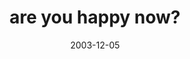 ---
layout: base.njk
title : 'are you happy now?' 
view_title : 'are you happy now?' 
year : '2003' 
date : '2003-12-05' 
img_file : '/drawing/areyouhappynow.png' 
html_file : 'areyouhappynow' 
next_html : 'thankyouforfeedingme.html' 
year_order : '165' 
permalink : "title/{{html_file}}.html"
---